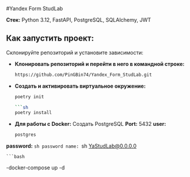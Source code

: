#Yandex Form StudLab

**Стек:** Python 3.12, FastAPI, PostgreSQL, SQLAlchemy, JWT

## Как запустить проект:

Склонируйте репозиторий и установите зависимости:
- **Клонировать репозиторий и перейти в него в командной строке:**
    ```sh
    https://github.com/PinGBin74/Yandex_Form_StudLab.git

- **Создать и активировать виртуальное окружение:**
    ```sh
    poetry init
  
    ```sh
    poetry install

- **Для работы с Docker:**
    Создать PostgreSQL
    **Port:** 5432
    **user:**
    ```sh
    postgres
**password:**
    ```sh
  password
    name:
    ```sh
    YaStudLab@0.0.0.0

    ```bash
  -docker-compose up -d


